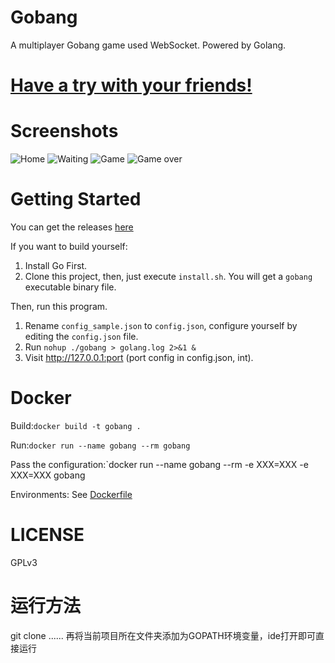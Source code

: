 # Gobang
A multiplayer Gobang game used WebSocket. Powered by Golang.

# [Have a try with your friends!](http://gobang.daoapp.io/)
# Screenshots
![Home](screenshots/1.png)
![Waiting](screenshots/2.png)
![Game](screenshots/3.png)
![Game over](screenshots/4.png)
# Getting Started
You can get the releases [here](https://github.com/hcrgm/Gobang-Go/releases)

If you want to build yourself:

1. Install Go First.
2. Clone this project, then, just execute `install.sh`. You will get a `gobang` executable binary file.

Then, run this program.

1. Rename `config_sample.json` to `config.json`, configure yourself by editing the `config.json` file.
2. Run `nohup ./gobang > golang.log 2>&1 &`
3. Visit http://127.0.0.1:port (port config in config.json, int).

# Docker
Build:`docker build -t gobang .`

Run:`docker run --name gobang --rm gobang`

Pass the configuration:`docker run --name gobang --rm  -e XXX=XXX -e XXX=XXX gobang

Environments: See [Dockerfile](Dockerfile)
# LICENSE
GPLv3

# 运行方法
git clone ......
再将当前项目所在文件夹添加为GOPATH环境变量，ide打开即可直接运行
